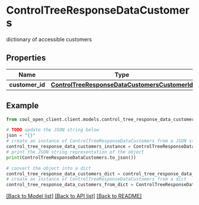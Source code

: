 # ControlTreeResponseDataCustomers

dictionary of accessible customers

## Properties

Name | Type | Description | Notes
------------ | ------------- | ------------- | -------------
**customer_id** | [**ControlTreeResponseDataCustomersCustomerId**](ControlTreeResponseDataCustomersCustomerId.md) |  | [optional] 

## Example

```python
from cool_open_client.client.models.control_tree_response_data_customers import ControlTreeResponseDataCustomers

# TODO update the JSON string below
json = "{}"
# create an instance of ControlTreeResponseDataCustomers from a JSON string
control_tree_response_data_customers_instance = ControlTreeResponseDataCustomers.from_json(json)
# print the JSON string representation of the object
print(ControlTreeResponseDataCustomers.to_json())

# convert the object into a dict
control_tree_response_data_customers_dict = control_tree_response_data_customers_instance.to_dict()
# create an instance of ControlTreeResponseDataCustomers from a dict
control_tree_response_data_customers_from_dict = ControlTreeResponseDataCustomers.from_dict(control_tree_response_data_customers_dict)
```
[[Back to Model list]](../README.md#documentation-for-models) [[Back to API list]](../README.md#documentation-for-api-endpoints) [[Back to README]](../README.md)


